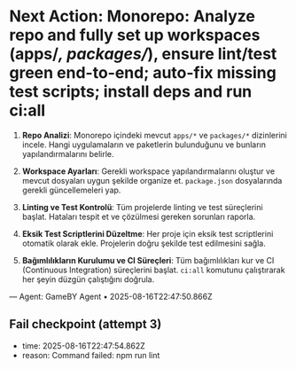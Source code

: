 # Next Action: Monorepo: Analyze repo and fully set up workspaces (apps/*, packages/*), ensure lint/test green end-to-end; auto-fix missing test scripts; install deps and run ci:all

1. **Repo Analizi**: Monorepo içindeki mevcut `apps/*` ve `packages/*` dizinlerini incele. Hangi uygulamaların ve paketlerin bulunduğunu ve bunların yapılandırmalarını belirle.

2. **Workspace Ayarları**: Gerekli workspace yapılandırmalarını oluştur ve mevcut dosyaları uygun şekilde organize et. `package.json` dosyalarında gerekli güncellemeleri yap.

3. **Linting ve Test Kontrolü**: Tüm projelerde linting ve test süreçlerini başlat. Hataları tespit et ve çözülmesi gereken sorunları raporla.

4. **Eksik Test Scriptlerini Düzeltme**: Her proje için eksik test scriptlerini otomatik olarak ekle. Projelerin doğru şekilde test edilmesini sağla.

5. **Bağımlılıkların Kurulumu ve CI Süreçleri**: Tüm bağımlılıkları kur ve CI (Continuous Integration) süreçlerini başlat. `ci:all` komutunu çalıştırarak her şeyin düzgün çalıştığını doğrula.

— Agent: GameBY Agent • 2025-08-16T22:47:50.866Z


## Fail checkpoint (attempt 3)
- time: 2025-08-16T22:47:54.862Z
- reason: Command failed: npm run lint

